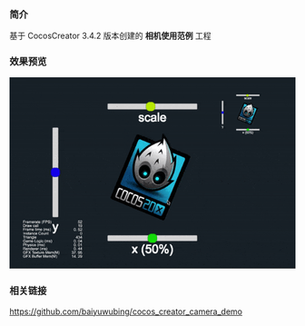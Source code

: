 ### 简介

基于 CocosCreator 3.4.2 版本创建的 **相机使用范例** 工程

### 效果预览
![image](../../gif/202203/2022030203.gif)

### 相关链接
https://github.com/baiyuwubing/cocos_creator_camera_demo